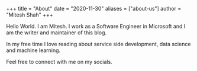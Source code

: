 +++
title = "About"
date = "2020-11-30"
aliases = ["about-us"]
author = "Mitesh Shah"
+++

Hello World. I am Mitesh. I work as a Software Engineer in Microsoft and I am the writer and maintainer of this blog.

In my free time I love reading about service side development, data science and machine learning.

Feel free to connect with me on my socials.